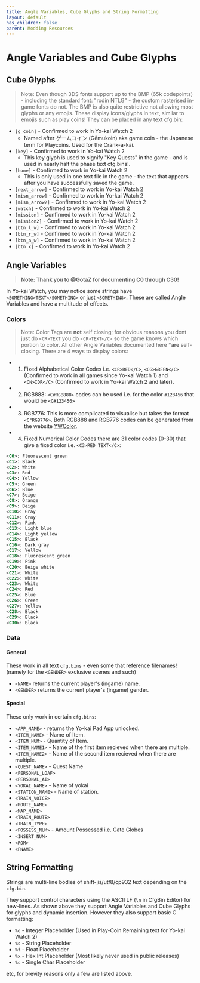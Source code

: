 ```yaml
---
title: Angle Variables, Cube Glyphs and String Formatting
layout: default
has_children: false
parent: Modding Resources
---
```

# Angle Variables and Cube Glyphs
## Cube Glyphs
> Note: Even though 3DS fonts support up to the BMP (65k codepoints) - including the standard font: "rodin NTLG" - the custom rasterised in-game fonts do not. The BMP is also quite restrictive not allowing most glyphs or any emojis.
These display icons/glyphs in text, similar to emojis such as play coins! They can be placed in any text cfg.bin:

* `[g_coin]` - Confirmed to work in Yo-kai Watch 2
  * Named after ゲームコイン (Gēmukoin) aka game coin - the Japanese term for Playcoins. Used for the Crank-a-kai.
* `[key]` - Confirmed to work in Yo-kai Watch 2
  * This key glyph is used to signify "Key Quests" in the game - and is used in nearly half the phase text cfg.bins!.
* `[home]` - Confirmed to work in Yo-kai Watch 2
  * This is only used in one text file in the game - the text that appears after you have successfully saved the game.
* `[next_arrow]` - Confirmed to work in Yo-kai Watch 2
* `[misn_arrow]` - Confirmed to work in Yo-kai Watch 2
* `[misn_arrow2]` - Confirmed to work in Yo-kai Watch 2
* `[watch]` - Confirmed to work in Yo-kai Watch 2
* `[mission]` - Confirmed to work in Yo-kai Watch 2
* `[mission2]` - Confirmed to work in Yo-kai Watch 2
* `[btn_l_w]` - Confirmed to work in Yo-kai Watch 2
* `[btn_r_w]` - Confirmed to work in Yo-kai Watch 2
* `[btn_a_w]` - Confirmed to work in Yo-kai Watch 2
* `[btn_x]` - Confirmed to work in Yo-kai Watch 2

## Angle Variables
> **Note: Thank you to @GotaZ for documenting C0 through C30!**

In Yo-kai Watch, you may notice some strings have `<SOMETHING>TEXT</SOMETHING>` or just `<SOMETHING>`. These are called Angle Variables and have a multitude of effects. 

### Colors
> Note: Color Tags are **not** self closing; for obvious reasons you dont just do `<CR>TEXT` you do `<CR>TEXT</C>` so the game knows which portion to color. All other Angle Variables documented here ***are** self-closing.
There are 4 ways to display colors:

* 1. Fixed Alphabetical Color Codes i.e. `<CR>RED</C>`, `<CG>GREEN</C>` (Confirmed to work in all games since Yo-kai Watch 1) and `<CN>IDR</C>` (Confirmed to work in Yo-kai Watch 2 and later).
* 2. RGB888: `<C#RGB888>` codes can be used i.e. for the color `#123456` that would be `<C#123456>`
* 3. RGB776: This is more complicated to visualise but takes the format `<C"RGB776>`. Both RGB888 and RGB776 codes can be generated from the website [YWColor](https://n123git.github.io/yw-color/).
* 4. Fixed Numerical Color Codes there are 31 color codes (0-30) that give a fixed color i.e. `<C3>RED TEXT</C>`:

```xml
<C0>: Fluorescent green
<C1>: Black
<C2>: White
<C3>: Red
<C4>: Yellow
<C5>: Green
<C6>: Blue
<C7>: Beige
<C8>: Orange
<C9>: Beige
<C10>: Gray
<C11>: Gray
<C12>: Pink
<C13>: Light blue
<C14>: Light yellow
<C15>: Black
<C16>: Dark gray
<C17>: Yellow
<C18>: Fluorescent green
<C19>: Pink
<C20>: Beige white
<C21>: White
<C22>: White
<C23>: White
<C24>: Red
<C25>: Blue
<C26>: Green
<C27>: Yellow
<C28>: Black
<C29>: Black
<C30>: Black
```

### Data

#### General
These work in all text `cfg.bins` - even some that reference filenames! (namely for the `<GENDER>` exclusive scenes and such)
* `<NAME>` returns the current player's (ingame) name.
* `<GENDER>` returns the current player's (ingame) gender.
#### Special
These only work in certain `cfg.bins`:
* `<APP_NAME>` - returns the Yo-kai Pad App unlocked.
* `<ITEM_NAME>` - Name of Item.
* `<ITEM_NUM>` - Quantity of Item.
* `<ITEM_NAME1>` - Name of the first item recieved when there are multiple.
* `<ITEM_NAME2>` - Name of the second item recieved when there are multiple.
* `<QUEST_NAME>` - Quest Name
* `<PERSONAL_LOAF>`
* `<PERSONAL_AI>`
* `<YOKAI_NAME>` - Name of yokai
* `<STATION_NAME>` - Name of station.
* `<TRAIN_VOICE>`
* `<ROUTE_NAME>`
* `<MAP_NAME>`
* `<TRAIN_ROUTE>`
* `<TRAIN_TYPE>`
* `<POSSESS_NUM>` - Amount Possessed i.e. Gate Globes
* `<INSERT_NUM>`
* `<ROM>`
* `<PNAME>`

## String Formatting
Strings are multi-line bodies of shift-jis/utf8/cp932 text depending on the `cfg.bin`.

They support control characters using the ASCII LF (`\n` in CfgBin Editor) for new-lines. As shown above they support Angle Variables and Cube Glyphs for glyphs and dynamic insertion. However they also support basic C formatting:
* `%d` - Integer Placeholder (Used in Play-Coin Remaining text for Yo-kai Watch 2)
* `%s` - String Placeholder
* `%f` - Float Placeholder
* `%x` - Hex Int Placeholder (Most likely never used in public releases)
* `%c` - Single Char Placeholder

etc, for brevity reasons only a few are listed above.
